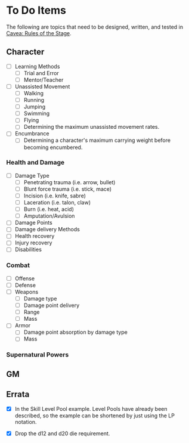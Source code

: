# To Do Items

The following are topics that need to be designed, written, and tested in [Cavea: Rules of the Stage](./index.html).

## Character
  - [ ] Learning Methods
    - [ ] Trial and Error
    - [ ] Mentor/Teacher
  - [ ] Unassisted Movement
    - [ ] Walking
    - [ ] Running
    - [ ] Jumping
    - [ ] Swimming
    - [ ] Flying
    - [ ] Determining the maximum unassisted movement rates.
    
  - [ ] Encumbrance
    - [ ] Determining a character's maximum carrying weight before becoming encumbered.

### Health and Damage
  - [ ] Damage Type
    - [ ] Penetrating trauma (i.e. arrow, bullet)
    - [ ] Blunt force trauma (i.e. stick, mace)
    - [ ] Incision (i.e. knife, sabre)
    - [ ] Laceration (i.e. talon, claw)
    - [ ] Burn (i.e. heat, acid)
    - [ ] Amputation/Avulsion
  - [ ] Damage Points
  - [ ] Damage delivery Methods
  - [ ] Health recovery
  - [ ] Injury recovery
  - [ ] Disabilities

### Combat

  - [ ] Offense
  - [ ] Defense
  - [ ] Weapons
    - [ ] Damage type
    - [ ] Damage point delivery
    - [ ] Range
    - [ ] Mass
  - [ ] Armor
    - [ ] Damage point absorption by damage type
    - [ ] Mass

### Supernatural Powers

## GM

## Errata

  - [X] In the Skill Level Pool example.  Level Pools have already been described, so the example can be shortened by just using the LP notation.

  - [X] Drop the d12 and d20 die requirement.

